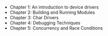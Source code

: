 * Chapter 1: An introduction to device drivers
* Chapter 2: Building and Running Modules
* Chapter 3: Char Drivers
* Chapter 4: Debugging Techniques
* Chapter 5: Concurrency and Race Conditions
